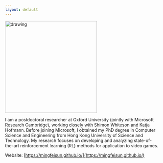 ```yaml
---
layout: default
---
```


<img src="https://github.com/oxwhirl/home/blob/master/assets/img/mingfei.jpg?raw=true" alt="drawing" height="300" class="portrait"/>

I am a postdoctoral researcher at Oxford University (jointly with Microsoft Research Cambridge), working closely with Shimon Whiteson and Katja Hofmann. Before joining Microsoft, I obtained my PhD degree in Computer Science and Engineering from Hong Kong University of Science and Technology. My research focuses on developing and analyzing state-of-the-art reinforcement learning (RL) methods for application to video games.

Website: [https://mingfeisun.github.io/](https://mingfeisun.github.io/)
